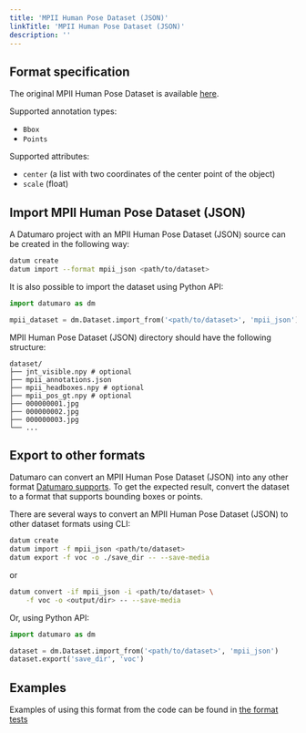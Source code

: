 ```yaml
---
title: 'MPII Human Pose Dataset (JSON)'
linkTitle: 'MPII Human Pose Dataset (JSON)'
description: ''
---
```


## Format specification

The original MPII Human Pose Dataset is available
[here](http://human-pose.mpi-inf.mpg.de).

Supported annotation types:
- `Bbox`
- `Points`

Supported attributes:
- `center` (a list with two coordinates of the center point
  of the object)
- `scale` (float)

## Import MPII Human Pose Dataset (JSON)

A Datumaro project with an MPII Human Pose Dataset (JSON) source can be
created in the following way:

```bash
datum create
datum import --format mpii_json <path/to/dataset>
```

It is also possible to import the dataset using Python API:

```python
import datumaro as dm

mpii_dataset = dm.Dataset.import_from('<path/to/dataset>', 'mpii_json')
```

MPII Human Pose Dataset (JSON) directory should have the following structure:

<!--lint disable fenced-code-flag-->
```
dataset/
├── jnt_visible.npy # optional
├── mpii_annotations.json
├── mpii_headboxes.npy # optional
├── mpii_pos_gt.npy # optional
├── 000000001.jpg
├── 000000002.jpg
├── 000000003.jpg
└── ...
```

## Export to other formats

Datumaro can convert an MPII Human Pose Dataset (JSON) into
any other format [Datumaro supports](/docs/user-manual/supported_formats/).
To get the expected result, convert the dataset to a format
that supports bounding boxes or points.

There are several ways to convert an MPII Human Pose Dataset (JSON)
to other dataset formats using CLI:

```bash
datum create
datum import -f mpii_json <path/to/dataset>
datum export -f voc -o ./save_dir -- --save-media
```
or
``` bash
datum convert -if mpii_json -i <path/to/dataset> \
    -f voc -o <output/dir> -- --save-media
```

Or, using Python API:

```python
import datumaro as dm

dataset = dm.Dataset.import_from('<path/to/dataset>', 'mpii_json')
dataset.export('save_dir', 'voc')
```

## Examples

Examples of using this format from the code can be found in
[the format tests](https://github.com/openvinotoolkit/datumaro/blob/develop/tests/test_mpii_json_format.py)
